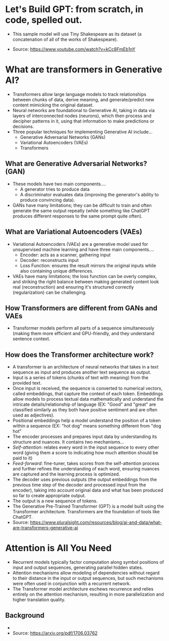 # Let's Build GPT: from scratch, in code, spelled out.
* This sample model will use Tiny Shakespeare as its dataset (a concatenation of all of the works of Shakespeare).

* Source: https://www.youtube.com/watch?v=kCc8FmEb1nY

# What are transformers in Generative AI?
* Transformers allow large language models to track relationships between chunks of data, derive meaning, and generate/predict new content mimicking the original dataset.
* Neural networks are foundational to Generative AI, taking in data via layers of interconnected nodes (neurons), which then process and decipher patterns in it, using that information to make predictions or decisions.
* Three popular techniques for implementing Generative AI include...
  * Generative Adversarial Networks (GANs)
  * Variational Autoencoders (VAEs)
  * Transformers
## What are Generative Adversarial Networks? (GAN)
* These models have two main components....
  * A generator tries to produce data
  * A discriminator evaluates data (improving the generator's ability to produce convincing data).
* GANs have many limitations; they can be difficult to train and often generate the same output repeatly (while something like ChatGPT produces different responses to the same prompt quite often).
## What are Variational Autoencoders (VAEs)
* Variational Autoencoders (VAEs) are a generative model used for unsupervised machine learning and have three main components....
  * Encoder: acts as a scanner, gathering input
  * Decoder: reconstructs input
  * Loss Function: ensures the result mirrors the original inputs while also containing unique differences.
* VAEs have many limitations; the loss function can be overly complex, and striking the right balance between making generated content look real (reconstruction) and ensuring it's structured correctly (regularization) can be challenging.
## How Transformers are different from GANs and VAEs
* Transformer models perform all parts of a sequence simultaneously (making them more efficient and GPU-friendly, and they understand sentence context.
## How does the Transformer architecture work?
* A transformer is an architecture of neural networks that takes in a text sequence as input and produces another text sequence as output.
* Input is a series of tokens (chunks of text with meaning) from the provided text.
* Once input is received, the sequence is converted to numerical vectors, called embeddings, that capture the context of each token. Embeddings allow models to process textual data mathematically and understand the intricate details/relationship of language (EX: "Good" and "great" are classified similarly as they both have positive sentiment and are often used as adjectives).
* Positional embeddings help a model understand the position of a token within a sequence (EX: "hot dog" means something different from "dog hot"
* The encoder processes and prepares input data by understanding its structure and nuances. It contains two mechanisms...
 * _Self-attention_: relates every word in the input sequence to every other word (giving them a score to indicating how much attention should be paid to it)
 * _Feed-forward_: fine-tuner, takes scores from the self-attention process and further refines the understanding of each word, ensuring nuances are captured and the learning process is optimized.
* The decoder uses previous outputs (the output embeddings from the previous time step of the decoder and processed input from the encoder), taking into account original data and what has been produced so far to create appropriate output.
* The output is a new sequence of tokens.
* The Generative Pre-Trained Transformer (GPT) is a model built using the Transformer architecture. Transformers are the foundation of tools like ChatGPT.
* Source: https://www.pluralsight.com/resources/blog/ai-and-data/what-are-transformers-generative-ai

# Attention is All You Need
* Recurrent models typically factor computation along symbol positions of input and output sequences, generating parallel hidden states.
* Attention mechanisms allow modeling of dependencies without regard to their distance in the input or output sequences, but such mechanisms were often used in conjunction with a recurrent network.
* The Transformer model architecture eschews recurrence and relies entirely on the attention mechanism, resulting in more parallelization and higher translation quality.
## Background
* 
* Source: https://arxiv.org/pdf/1706.03762
